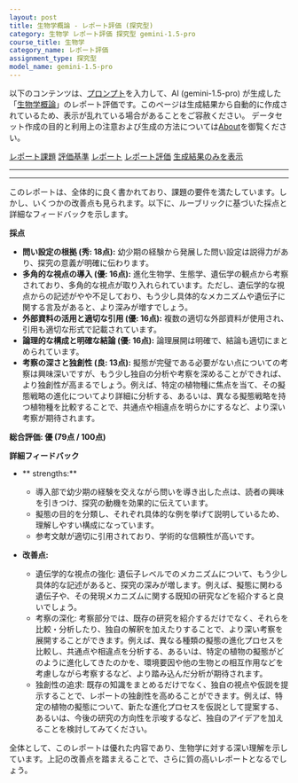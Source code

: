 ```yaml
---
layout: post
title: 生物学概論 - レポート評価 (探究型)
category: 生物学 レポート評価 探究型 gemini-1.5-pro
course_title: 生物学
category_name: レポート評価
assignment_type: 探究型
model_name: gemini-1.5-pro
---
```


以下のコンテンツは、[プロンプト](https://github.com/takedatoshiyuki/synthetic_assignments/tree/main/generated/生物学/gemini-1.5-pro/prompt_レポート評価-探究型.md)を入力して、AI (gemini-1.5-pro) が生成した「[生物学概論](/contents/生物学/)」のレポート評価です。このページは生成結果から自動的に作成されているため、表示が乱れている場合があることをご容赦ください。
データセット作成の目的と利用上の注意および生成の方法については[About](/About)を御覧ください。

[レポート課題](../レポート課題-探究型)
[評価基準](../評価基準-探究型)
[レポート](../レポート-探究型)
[レポート評価](../レポート評価-探究型)
[生成結果のみを表示](https://github.com/takedatoshiyuki/synthetic_assignments/tree/main/generated/生物学/gemini-1.5-pro/レポート評価-探究型.md)
  

***
***
  
このレポートは、全体的に良く書かれており、課題の要件を満たしています。しかし、いくつかの改善点も見られます。以下に、ルーブリックに基づいた採点と詳細なフィードバックを示します。

**採点**

* **問い設定の根拠 (秀: 18点):** 幼少期の経験から発展した問い設定は説得力があり、探究の意義が明確に伝わります。
* **多角的な視点の導入 (優: 16点):** 進化生物学、生態学、遺伝学の観点から考察されており、多角的な視点が取り入れられています。ただし、遺伝学的な視点からの記述がやや不足しており、もう少し具体的なメカニズムや遺伝子に関する言及があると、より深みが増すでしょう。
* **外部資料の活用と適切な引用 (優: 16点):** 複数の適切な外部資料が使用され、引用も適切な形式で記載されています。
* **論理的な構成と明確な結論 (優: 16点):** 論理展開は明確で、結論も適切にまとめられています。
* **考察の深さと独創性 (良: 13点):** 擬態が完璧である必要がない点についての考察は興味深いですが、もう少し独自の分析や考察を深めることができれば、より独創性が高まるでしょう。例えば、特定の植物種に焦点を当て、その擬態戦略の進化についてより詳細に分析する、あるいは、異なる擬態戦略を持つ植物種を比較することで、共通点や相違点を明らかにするなど、より深い考察が期待されます。


**総合評価: 優 (79点 / 100点)**

**詳細フィードバック**

* ** strengths:**
    * 導入部で幼少期の経験を交えながら問いを導き出した点は、読者の興味を引きつけ、探究の動機を効果的に伝えています。
    * 擬態の目的を分類し、それぞれ具体的な例を挙げて説明しているため、理解しやすい構成になっています。
    * 参考文献が適切に引用されており、学術的な信頼性が高いです。

* **改善点:**
    * 遺伝学的な視点の強化: 遺伝子レベルでのメカニズムについて、もう少し具体的な記述があると、探究の深みが増します。例えば、擬態に関わる遺伝子や、その発現メカニズムに関する既知の研究などを紹介すると良いでしょう。
    * 考察の深化: 考察部分では、既存の研究を紹介するだけでなく、それらを比較・分析したり、独自の解釈を加えたりすることで、より深い考察を展開することができます。例えば、異なる種類の擬態の進化プロセスを比較し、共通点や相違点を分析する、あるいは、特定の植物の擬態がどのように進化してきたのかを、環境要因や他の生物との相互作用などを考慮しながら考察するなど、より踏み込んだ分析が期待されます。
    * 独創性の追求: 既存の知識をまとめるだけでなく、独自の視点や仮説を提示することで、レポートの独創性を高めることができます。例えば、特定の植物の擬態について、新たな進化プロセスを仮説として提案する、あるいは、今後の研究の方向性を示唆するなど、独自のアイデアを加えることを検討してみてください。


全体として、このレポートは優れた内容であり、生物学に対する深い理解を示しています。上記の改善点を踏まえることで、さらに質の高いレポートとなるでしょう。
